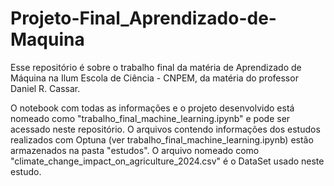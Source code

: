 # Projeto-Final_Aprendizado-de-Maquina

Esse repositório é sobre o trabalho final da matéria de Aprendizado de Máquina na Ilum Escola de Ciência - CNPEM, da matéria do professor Daniel R. Cassar. 

O notebook com todas as informações e o projeto desenvolvido está nomeado como "trabalho_final_machine_learning.ipynb" e pode ser acessado neste repositório. O arquivos contendo informações dos estudos realizados com Optuna (ver trabalho_final_machine_learning.ipynb) estão armazenados na pasta "estudos". O arquivo nomeado como "climate_change_impact_on_agriculture_2024.csv" é o DataSet usado neste estudo.
